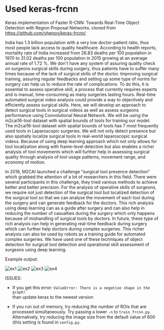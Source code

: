 # Used keras-frcnn
Keras implementation of Faster R-CNN: Towards Real-Time Object Detection with Region Proposal Networks.
cloned from https://github.com/yhenon/keras-frcnn/

India has 1.3 billion population with a  very low doctor-patient ratio, thus most people lack access to quality healthcare. According to health reports, mortality rate of India increased from 26.83 deaths per 100 population in 1970 to 31.02 deaths per 100 population in 2015 growing at an average annual rate of 1.72 %. We don't have any system of assuring quality check on surgeons surgical skills during surgery, thus patients have to suffer many times because of the lack of surgical skills of the doctor. Improving surgical training, assuring regular feedbacks and setting up some type of norms for surgery can help us to reduce the rate of complications. To do this, it is essential to assess operative skill, a process that currently requires experts and is manual, time-consuming as many surgeries lasting hours. Real-time automated surgical video analysis could provide a way to objectively and efficiently assess surgical skills. Here, we will develop an approach to detect surgical tools in surgical videos as well as assess surgeons performance using Convolutional Neural Network. We will be using the m2cai16-tool dataset with spatial bounds of tools for training our model. The m2cai16-tool dataset with spatial bounds of tools has 7 most frequently used tools in Laparoscopic surgeries. We will not only detect presence but also spatially localize surgical tools in real-world laparoscopic surgical videos. Because of using deep learning approach which not only allows for tool localization along with frame-level detection but also enables a richer analysis of tool movements which will further help in assessing surgical quality through analysis of tool usage patterns, movement range, and economy of motion.

In 2016, M2CAI launched a challenge “surgical tool presence detection” which grabbed the attention of a lot of researchers in this field. There were several participants in this challenge, they tried various methods to achieve better and better precision. For the analysis of operative skills of surgeons, we require not just detection of the surgical tool but localized detection of the surgical tool so that we can analyse the movement of each tool during the surgery and can generate feedback for the doctors. This rich analysis using deep learning can as a guide after surgery and can also help in reducing the number of casualties during the surgery which only happens because of mishandling of surgical tools by doctors. In future, these type of rich analysis can help in generating real-time feedback during surgery which can further help doctors during complex surgeries. This richer analysis can also be used by robots as a training guide for automated complex surgeries. We have used one of these techniques of object detection for surgical tool detection and operational skill assessment of surgeons using deep learning.

Example output:

![ex1](https://i.imgur.com/DY8Yyzh.png)
![ex2](https://i.imgur.com/kiVpFtG.png)
![ex3](https://i.imgur.com/rSWPES1.png)
![ex4](https://i.imgur.com/9eGnjoM.png)

ISSUES:

- If you get this error:
`ValueError: There is a negative shape in the graph!`    
    than update keras to the newest version

- If you run out of memory, try reducing the number of ROIs that are processed simultaneously. Try passing a lower `-n` to `train_frcnn.py`. Alternatively, try reducing the image size from the default value of 600 (this setting is found in `config.py`.
